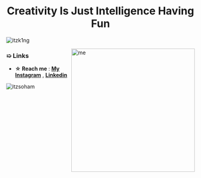<h1 align="center">Creativity Is Just Intelligence Having Fun</h1>


<p align="left"> <img src="https://komarev.com/ghpvc/?username=Itzsoham&label=Profile%20views&color=0e75b6&style=flat" alt="itzk1ng" /> </p>


<img align="right" alt="me" width="330" src="https://telegra.ph/file/53c40f65b68498c138dc0.jpg">



<h3 align="left">➯ Links</h3>

-  **☆ Reach me** : **[My Instagram](https://www.instagram.com/meizk1ng/)** , **[Linkedin](https://www.linkedin.com/in/sohammaury/)**

<img align="left" src="https://github-readme-stats.vercel.app/api/top-langs?username=itzsoham&show_icons=true&locale=en&layout=compact" alt="itzsoham"/>



